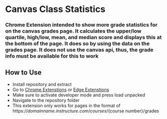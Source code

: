# Canvas Class Statistics

### Chrome Extension intended to show more grade statistics for on the canvas grades page. It calculates the upper/low quartile, high/low, mean, and median score and displays this at the bottom of the page. It does so by using the data on the grades page. It does not use the canvas api, thus, the grade info must be available for this to work

## How to Use

- Install repository and extract
- Go to [Chrome Extenstions](chrome://extensions/) or [Edge Extenstions](edge://extensions/)
- Make sure to activate developer mode and press load unpacked
- Navigate to the repository folder
- This extension only works for pages in the format of https://${domain name}.instructure.com/courses/${course number}/grades

